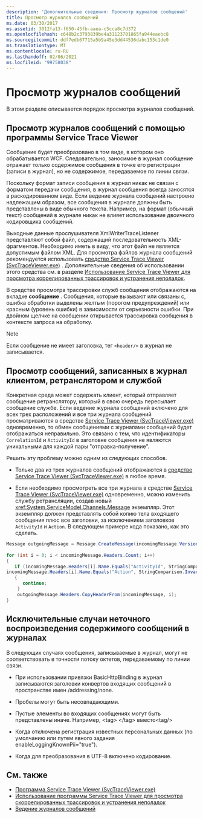 ```yaml
---
description: 'Дополнительные сведения: Просмотр журналов сообщений'
title: Просмотр журналов сообщений
ms.date: 03/30/2017
ms.assetid: 3012fa13-f650-45fb-aaea-c5cca8c7d372
ms.openlocfilehash: c640b2c3793839be4a31123701865fa944eaebc8
ms.sourcegitcommit: ddf7edb67715a5b9a45e3dd44536dabc153c1de0
ms.translationtype: MT
ms.contentlocale: ru-RU
ms.lasthandoff: 02/06/2021
ms.locfileid: "99758038"
---
```

# <a name="viewing-message-logs"></a>Просмотр журналов сообщений

В этом разделе описывается порядок просмотра журналов сообщений.  
  
## <a name="viewing-message-logs-in-the-service-trace-viewer"></a>Просмотр журналов сообщений с помощью программы Service Trace Viewer  

 Сообщение будет преобразовано в том виде, в котором оно обрабатывается WCF. Следовательно, заносимое в журнал сообщение отражает только содержимое сообщения в точке его регистрации (записи в журнал), но не содержимое, передаваемое по линии связи.  
  
 Поскольку формат записи сообщения в журнал никак не связан с форматом передачи сообщения, в журнал сообщения всегда заносятся в раскодированном виде. Если ведение журнала сообщений настроено надлежащим образом, все сообщения в журнале должны быть представлены в виде обычного текста. Например, на формат (обычный текст) сообщений в журнале никак не влияет использование двоичного кодировщика сообщений.  
  
 Выходные данные прослушивателя XmlWriterTraceListener представляют собой файл, содержащий последовательность XML-фрагментов. Необходимо иметь в виду, что этот файл не является допустимым файлом XML. Для просмотра файлов журнала сообщений рекомендуется использовать [средство Service Trace Viewer (SvcTraceViewer.exe)](../service-trace-viewer-tool-svctraceviewer-exe.md) . Дополнительные сведения об использовании этого средства см. в разделе [Использование Service Trace Viewer для просмотра коррелированных трассировок и устранения неполадок](./tracing/using-service-trace-viewer-for-viewing-correlated-traces-and-troubleshooting.md).  
  
 В средстве просмотра трассировки служб сообщения отображаются на вкладке **сообщение** . Сообщения, которые вызывают или связаны с, ошибка обработки выделены желтым (порогом предупреждений) или красным (уровень ошибки) в зависимости от серьезности ошибки. При двойном щелчке на сообщении открывается трассировка сообщения в контексте запроса на обработку.  
  
> [!NOTE]
> Если сообщение не имеет заголовка, тег `<header/>` в журнал не записывается.  
  
## <a name="viewing-messages-logged-by-a-client-a-relay-and-a-service"></a>Просмотр сообщений, записанных в журнал клиентом, ретранслятором и службой  

 Конкретная среда может содержать клиент, который отправляет сообщение ретранслятору, который в свою очередь пересылает сообщение службе. Если ведение журнала сообщений включено для всех трех расположений и все три журнала сообщений просматриваются в средстве [Service Trace Viewer (SvcTraceViewer.exe)](../service-trace-viewer-tool-svctraceviewer-exe.md) одновременно, то обмен сообщениями с журналами сообщений будет отображаться неправильно. Это связано с тем, что идентификаторы `CorrelationId` и `ActivityId` в заголовке сообщения не являются уникальными для каждой пары "отправка-получение".  
  
 Решить эту проблему можно одним из следующих способов.  
  
- Только два из трех журналов сообщений отображаются в [средстве Service Trace Viewer (SvcTraceViewer.exe)](../service-trace-viewer-tool-svctraceviewer-exe.md) в любое время.  
  
- Если необходимо просмотреть все три журнала в средстве [Service Trace Viewer (SvcTraceViewer.exe)](../service-trace-viewer-tool-svctraceviewer-exe.md) одновременно, можно изменить службу ретрансляции, создав новый <xref:System.ServiceModel.Channels.Message> экземпляр. Этот экземпляр должен представлять собой копию тела входящего сообщения плюс все заголовки, за исключением заголовков `ActivityId` и `Action`. В следующем примере кода показано, как это сделать.  
  
```csharp
Message outgoingMessage = Message.CreateMessage(incomingMessage.Version, incomingMessage.Headers.Action, incomingMessage.GetReaderAtBodyContents());  
  
for (int i = 0; i < incomingMessage.Headers.Count; i++)  
{  
   if (incomingMessage.Headers[i].Name.Equals("ActivityId", StringComparison.InvariantCultureIgnoreCase) ||  
incomingMessage.Headers[i].Name.Equals("Action", StringComparison.InvariantCultureIgnoreCase))  
   {  
      continue;  
    }  
    outgoingMessage.Headers.CopyHeaderFrom(incomingMessage, i);  
}  
```  
  
## <a name="exceptional-cases-for-inaccurate-message-logging-content"></a>Исключительные случаи неточного воспроизведения содержимого сообщений в журналах  

 В следующих случаях сообщения, записываемые в журнал, могут не соответствовать в точности потоку октетов, передаваемому по линии связи.  
  
- При использовании привязки BasicHttpBinding в журнал записываются заголовки конвертов входящих сообщений в пространстве имен /addressing/none.  
  
- Пробелы могут быть несовпадающими.  
  
- Пустые элементы во входящих сообщениях могут быть представлены иначе. Например, \<tag> \</tag> вместо\<tag/>  
  
- Когда отключена регистрация известных персональных данных (по умолчанию или путем явного задания enableLoggingKnownPii="true").  
  
- Когда для преобразования в UTF-8 включено кодирование.  
  
## <a name="see-also"></a>См. также

- [Программа Service Trace Viewer (SvcTraceViewer.exe)](../service-trace-viewer-tool-svctraceviewer-exe.md)
- [Использование программы Service Trace Viewer для просмотра скоррелированных трассировок и устранения неполадок](./tracing/using-service-trace-viewer-for-viewing-correlated-traces-and-troubleshooting.md)
- [Ведение журналов сообщений](message-logging.md)
